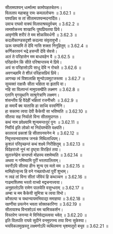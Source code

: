 
सीतामपश्यन् धर्त्मात्मा कामोपहतचेतनः।  
विललाप महाबाहू रामः कमललोचनः ॥ 3.62.1 ॥   
पश्यन्निव स तां सीतामपश्यन्मदनार्दितः।  
उवाच राघवो वाक्यं विलापाश्रयदुर्वचम् ॥ 3.62.2 ॥   
त्वमशोकस्य शाखाभिः पुष्पप्रियतया प्रिये।  
आवृणोषि शरीरं ते मम शोकविवर्धनी ॥ 3.62.3 ॥   
कदलीकाण्डसदृशौ कदल्या संवृतावुभौ।  
ऊरू पश्यामि ते देवि नासि शक्ता निगूहितुम् ॥ 3.62.4 ॥   
कर्णिकारवनं भद्रे हसन्ती देवि सेवसे।  
अलं ते परिहासेन मम बाधावहेन वै ॥ 3.62.5 ॥   
परिहासेन किं सीते परिश्रान्तस्य मे प्रिये।  
अयं स परिहासोऽपि साधु देवि न रोचते ॥ 3.62.6 ॥   
अवगच्छामि ते शीलं परिहासप्रियं प्रिये।  
आगच्छ त्वं विशालाक्षि शून्योऽयमुटजस्तव ॥ 3.62.7 ॥   
सुव्यक्तं राक्षसैः सीता भक्षिता वा हृतापि वा।  
नहि सा विलपन्तं मामुपसम्प्रैति लक्ष्मण ॥ 3.62.8 ॥   
एतानि मृगयूथानि साश्रुनेत्राणि लक्ष्मण।  
शंसन्तीव हि वैदेहीं भक्षितां रजनीचरैः ॥ 3.62.9 ॥   
हा ममार्ये क्व यातासि हा साध्वि वरवर्णिनि।  
हा सकामा त्वया देवी कैकेयी सा भविष्यति ॥ 3.62.10 ॥   
सीतया सह निर्यातो विना सीतामुपागतः।  
कथं नाम प्रवेक्ष्यामि शून्यमन्तःपुरं पुनः ॥ 3.62.11 ॥   
निर्वीर्य इति लोको मां निर्दयश्चेति वक्ष्यति।  
कातरत्वं प्रकाशं हि सीतापनयनेन मे ॥ 3.62.12 ॥   
निवृत्तवनवासश्च जनकं मिथिलाधिपम्।  
कुशलं परिपृच्छन्तं कथं शक्ष्ये निरीक्षितुम् ॥ 3.62.13 ॥   
विदेहराजो नूनं मां दृष्ट्वा विरहितं तया।  
सुतास्नेहेन सन्तप्तो मोहस्य वशमेष्यति ॥ 3.62.14 ॥   
अथवा न गमिष्यामि पुरीं भरतपालिताम्।  
स्वर्गोऽपि सीतया हीनः शून्य एव मतो मम ॥ 3.62.15 ॥   
मामिहोत्सृज्य हि वने गच्छायोध्यां पुरीं शुभाम्।  
न त्वहं तां विना सीतां जीवेयं हि कथञ्चन ॥ 3.62.16 ॥   
गाढमाश्लिष्य भरतो वाच्यो मद्वचनात्त्वया।  
अनुज्ञातोऽसि रामेण पालयेति वसुन्धराम् ॥ 3.62.17 ॥   
अम्बा च मम कैकेयी सुमित्रा च त्वया विभो।  
कौसल्या च यथान्यायमभिवाद्या ममाज्ञया ॥ 3.62.18 ॥   
रक्षणीया प्रयत्नेन भवता सोक्तकारिणा ॥ 3.62.19 ॥   
सीतायाश्च विनाशोऽयं मम चामित्रकर्शन।  
विस्तरेण जनन्या मे विनिवेद्यस्त्वया भवेत् ॥ 3.62.20 ॥   
इति विलपति राघवे सुदीने वनमुपगम्य तया विना सुकेश्या।  
भयविकलमुखस्तु लक्ष्मणोऽपि व्यथितमना भृशमातुरो बभूव ॥ 3.62.21 ॥   
